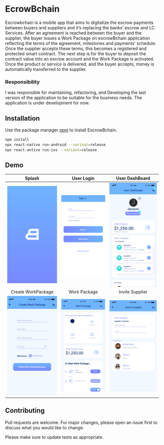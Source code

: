# EcrowBchain

Escrowbchain is a mobile app that aims to digitalize the escrow payments between buyers
and suppliers and it’s replacing the banks’ escrow and LC Services. After an agreement
is reached between the buyer and the supplier, the buyer issues a Work Package on
escrowBchain application reflecting the terms of the agreement, milestones and
payments’ schedule. Once the supplier accepts these terms, this becomes a registered
and protected smart contract. The next step is for the buyer to deposit the contract value
into an escrow account and the Work Package is activated. Once the product or service
is delivered, and the buyer accepts, money is automatically transferred to the supplier.
### Responsibility
I was responsible for maintaining, refactoring, and Developing the last version of the application to be suitable for the business needs.
The application is under development for now.
## Installation

Use the package manager [npm](https://www.npmjs.com/) to install EscrowBchain.

```bash
npm install
npx react-native run-android --varinat=release
npx react-antive run-ios --variant=release
```

## Demo

Splash             |       User Login             |        User DashBoard
:-------------------------:|:-------------------------:|:-------------------------:
![](https://github.com/elzalouy/Escrow/blob/master/Pics/Screenshot%20from%202022-03-17%2010-18-19.png)  |  ![](https://github.com/elzalouy/Escrow/blob/master/Pics/Screenshot%20from%202022-03-17%2010-18-28.png) | ![](https://github.com/elzalouy/Escrow/blob/master/Pics/Screenshot%20from%202022-03-17%2010-19-12.png)
Create WorkPackage             |       Work Package             |        Invite Supplier
![](https://github.com/elzalouy/Escrow/blob/master/Pics/Screenshot%20from%202022-03-17%2010-19-22.png)  |  ![](https://github.com/elzalouy/Escrow/blob/master/Pics/Screenshot%20from%202022-03-17%2010-19-29.png) | ![](https://github.com/elzalouy/Escrow/blob/master/Pics/Screenshot%20from%202022-03-17%2010-19-37.png)


## Contributing
Pull requests are welcome. For major changes, please open an issue first to discuss what you would like to change.

Please make sure to update tests as appropriate.
